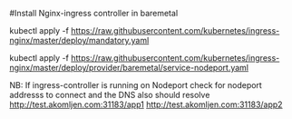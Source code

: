 #Install Nginx-ingress controller in baremetal 

kubectl apply -f https://raw.githubusercontent.com/kubernetes/ingress-nginx/master/deploy/mandatory.yaml

kubectl apply -f https://raw.githubusercontent.com/kubernetes/ingress-nginx/master/deploy/provider/baremetal/service-nodeport.yaml


NB: If ingress-controller is running on Nodeport check for nodeport addresss to connect and the DNS also should resolve
http://test.akomljen.com:31183/app1
http://test.akomljen.com:31183/app2
